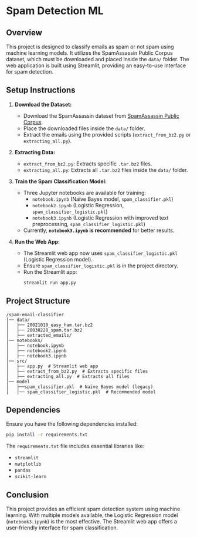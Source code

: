 # Spam Detection ML 

## Overview
This project is designed to classify emails as spam or not spam using machine learning models. It utilizes the SpamAssassin Public Corpus dataset, which must be downloaded and placed inside the `data/` folder. The web application is built using Streamlit, providing an easy-to-use interface for spam detection.

## Setup Instructions

1. **Download the Dataset:**
   - Download the SpamAssassin dataset from [SpamAssassin Public Corpus](https://spamassassin.apache.org/old/publiccorpus/).
   - Place the downloaded files inside the `data/` folder.
   - Extract the emails using the provided scripts (`extract_from_bz2.py` or `extracting_all.py`).

2. **Extracting Data:**
   - `extract_from_bz2.py`: Extracts specific `.tar.bz2` files.
   - `extracting_all.py`: Extracts all `.tar.bz2` files inside the `data/` folder.

3. **Train the Spam Classification Model:**
   - Three Jupyter notebooks are available for training:
     - `notebook.ipynb` (Naïve Bayes model, `spam_classifier.pkl`)
     - `notebook2.ipynb` (Logistic Regression, `spam_classifier_logistic.pkl`)
     - `notebook3.ipynb` (Logistic Regression with improved text preprocessing, `spam_classifier_logistic.pkl`)
   - Currently, **`notebook3.ipynb` is recommended** for better results.

4. **Run the Web App:**
   - The Streamlit web app now uses `spam_classifier_logistic.pkl` (Logistic Regression model).
   - Ensure `spam_classifier_logistic.pkl` is in the project directory.
   - Run the Streamlit app:
     ```bash
     streamlit run app.py
     ```

## Project Structure
```
/spam-email-classifier
│── data/
│   ├── 20021010_easy_ham.tar.bz2
│   ├── 20030228_spam.tar.bz2
│   ├── extracted_emails/
│── notebooks/
│   ├── notebook.ipynb
│   ├── notebook2.ipynb
│   ├── notebook3.ipynb
│── src/
│   ├── app.py  # Streamlit web app
│   ├── extract_from_bz2.py  # Extracts specific files
│   ├── extracting_all.py  # Extracts all files
│── model
│   ├──spam_classifier.pkl  # Naïve Bayes model (legacy)
│   │── spam_classifier_logistic.pkl  # Recommended model
```

## Dependencies
Ensure you have the following dependencies installed:
```bash
pip install -r requirements.txt
```
The `requirements.txt` file includes essential libraries like:
- `streamlit`
- `matplotlib`
- `pandas`
- `scikit-learn`

## Conclusion
This project provides an efficient spam detection system using machine learning. With multiple models available, the Logistic Regression model (`notebook3.ipynb`) is the most effective. The Streamlit web app offers a user-friendly interface for spam classification.

